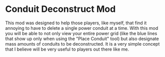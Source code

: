 # Conduit Deconstruct Mod
This mod was designed to help those players, like myself, that find it annoying to have to delete a single power conduit at a time.   With this mod you will be able to not only view your entire power grid (like the blue lines that show up only when using the "Place Conduit" tool) but also designate mass amounts of conduits to be deconstructed.   It is a very simple concept that I believe will be very useful to players out there like me. 
